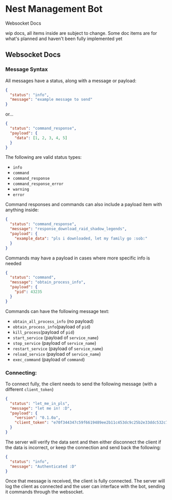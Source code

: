 # Nest Management Bot
Websocket Docs

wip docs, all items inside are subject to change. Some doc items are for what's planned and haven't been fully implemented yet


## Websocket Docs
### Message Syntax
All messages have a status, along with a message or payload:
```json
{
  "status": "info",
  "message": "example message to send"
}
```
or...
```json
{
  "status": "command_response",
  "payload": {
    "data": [1, 2, 3, 4, 5]
  }
}
```

The following are valid status types:
- `info`
- `command`
- `command_response`
- `command_response_error`
- `warning`
- `error`

Command responses and commands can also include a payload item with anything inside:
```json
{
  "status": "command_response",
  "message": "response_download_raid_shadow_legends",
  "payload": {
    "example_data": "pls i downloaded, let my family go :sob:"
  }
}
```
Commands may have a payload in cases where more specific info is needed
```json
{
  "status": "command",
  "message": "obtain_process_info",
  "payload": {
    "pid": 43235
  }
}
```

Commands can have the following message text:
- `obtain_all_process_info` (no payload)
- `obtain_process_info`(payload of `pid`)
- `kill_process`(payload of `pid`)
- `start_service` (payload of `service_name`)
- `stop_service` (payload of `service_name`)
- `restart_service` (payload of `service_name`)
- `reload_service` (payload of `service_name`)
- `exec_command` (payload of `command`)

### Connecting:
To connect fully, the client needs to send the following message (with a different `client_token`)
```json
{
  "status": "let_me_in_pls",
  "message": "let me in! :D",
  "payload": {
    "version": "0.1.0a",
    "client_token": "e70f344347c59f6619489ee2b11c453dc9c25b2e33ddc532c73ebbc0b2b4684f.ddc69770"
  }
}
```

The server will verify the data sent and then either disconnect the client if the data is incorrect, or keep the connection and send back the following:
```json
{
  "status": "info",
  "message": "Authenticated :D"
}
```
Once that message is received, the client is fully connected. The server will log the client as connected and the user can interface with the bot, sending it commands through the websocket.